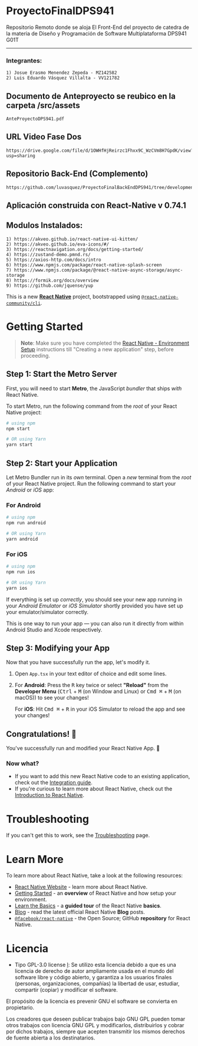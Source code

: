 # ProyectoFinalDPS941
Repositorio Remoto donde se aloja El Front-End del proyecto de catedra de la materia de Diseño y Programación de Software Multiplataforma DPS941 G01T

------------

### Integrantes:
    1) Josue Erasmo Menendez Zepeda - MZ142582
    2) Luis Eduardo Vásquez Villalta - VV121782

## Documento de Anteproyecto se reubico en la carpeta /src/assets
    AnteProyectoDPS941.pdf

## URL Video Fase Dos
    https://drive.google.com/file/d/1OWHfHjReirzc1Fhxx9C_WzCVm8H7GpdK/view?usp=sharing

## Repositorio Back-End (Complemento)
    https://github.com/luvasquez/ProyectoFinalBackEndDPS941/tree/development


## Aplicación construida con React-Native v 0.74.1
## Modulos Instalados:
    1) https://akveo.github.io/react-native-ui-kitten/
    2) https://akveo.github.io/eva-icons/#/
    3) https://reactnavigation.org/docs/getting-started/
    4) https://zustand-demo.pmnd.rs/
    5) https://axios-http.com/docs/intro
    6) https://www.npmjs.com/package/react-native-splash-screen
    7) https://www.npmjs.com/package/@react-native-async-storage/async-storage
    8) https://formik.org/docs/overview
    9) https://github.com/jquense/yup



This is a new [**React Native**](https://reactnative.dev) project, bootstrapped using [`@react-native-community/cli`](https://github.com/react-native-community/cli).

# Getting Started

>**Note**: Make sure you have completed the [React Native - Environment Setup](https://reactnative.dev/docs/environment-setup) instructions till "Creating a new application" step, before proceeding.

## Step 1: Start the Metro Server

First, you will need to start **Metro**, the JavaScript _bundler_ that ships _with_ React Native.

To start Metro, run the following command from the _root_ of your React Native project:

```bash
# using npm
npm start

# OR using Yarn
yarn start
```

## Step 2: Start your Application

Let Metro Bundler run in its _own_ terminal. Open a _new_ terminal from the _root_ of your React Native project. Run the following command to start your _Android_ or _iOS_ app:

### For Android

```bash
# using npm
npm run android

# OR using Yarn
yarn android
```

### For iOS

```bash
# using npm
npm run ios

# OR using Yarn
yarn ios
```

If everything is set up _correctly_, you should see your new app running in your _Android Emulator_ or _iOS Simulator_ shortly provided you have set up your emulator/simulator correctly.

This is one way to run your app — you can also run it directly from within Android Studio and Xcode respectively.

## Step 3: Modifying your App

Now that you have successfully run the app, let's modify it.

1. Open `App.tsx` in your text editor of choice and edit some lines.
2. For **Android**: Press the <kbd>R</kbd> key twice or select **"Reload"** from the **Developer Menu** (<kbd>Ctrl</kbd> + <kbd>M</kbd> (on Window and Linux) or <kbd>Cmd ⌘</kbd> + <kbd>M</kbd> (on macOS)) to see your changes!

   For **iOS**: Hit <kbd>Cmd ⌘</kbd> + <kbd>R</kbd> in your iOS Simulator to reload the app and see your changes!

## Congratulations! :tada:

You've successfully run and modified your React Native App. :partying_face:

### Now what?

- If you want to add this new React Native code to an existing application, check out the [Integration guide](https://reactnative.dev/docs/integration-with-existing-apps).
- If you're curious to learn more about React Native, check out the [Introduction to React Native](https://reactnative.dev/docs/getting-started).

# Troubleshooting

If you can't get this to work, see the [Troubleshooting](https://reactnative.dev/docs/troubleshooting) page.

# Learn More

To learn more about React Native, take a look at the following resources:

- [React Native Website](https://reactnative.dev) - learn more about React Native.
- [Getting Started](https://reactnative.dev/docs/environment-setup) - an **overview** of React Native and how setup your environment.
- [Learn the Basics](https://reactnative.dev/docs/getting-started) - a **guided tour** of the React Native **basics**.
- [Blog](https://reactnative.dev/blog) - read the latest official React Native **Blog** posts.
- [`@facebook/react-native`](https://github.com/facebook/react-native) - the Open Source; GitHub **repository** for React Native.

# Licencia

 - Tipo GPL-3.0 license [l]: Se utilizo esta licencia debido a que es una licencia de derecho de autor ampliamente usada en el mundo del software libre y código abierto, y garantiza a los usuarios finales (personas, organizaciones, compañías) la libertad de usar, estudiar, compartir (copiar) y modificar el software.

 El propósito de la licencia es prevenir GNU el software se convierta en propietario.

 Los creadores que deseen publicar trabajos bajo GNU GPL pueden tomar otros trabajos con licencia GNU GPL y modificarlos, distribuirlos y cobrar por dichos trabajos, siempre que acepten transmitir los mismos derechos de fuente abierta a los destinatarios.

 [l]: https://github.com/Erasmo23/ProyectoFinalFrontEndDPS941/blob/main/LICENSE